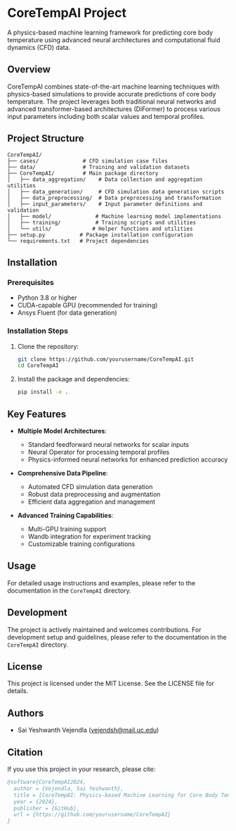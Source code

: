 # CoreTempAI Project

A physics-based machine learning framework for predicting core body temperature using advanced neural architectures and computational fluid dynamics (CFD) data.

## Overview

CoreTempAI combines state-of-the-art machine learning techniques with physics-based simulations to provide accurate predictions of core body temperature. The project leverages both traditional neural networks and advanced transformer-based architectures (DiFormer) to process various input parameters including both scalar values and temporal profiles.

## Project Structure

```
CoreTempAI/
├── cases/              # CFD simulation case files
├── data/               # Training and validation datasets
├── CoreTempAI/         # Main package directory
│   ├── data_aggregation/    # Data collection and aggregation utilities
│   ├── data_generation/     # CFD simulation data generation scripts
│   ├── data_preprocessing/  # Data preprocessing and transformation
│   ├── input_parameters/    # Input parameter definitions and validation
│   ├── model/              # Machine learning model implementations
│   ├── training/           # Training scripts and utilities
│   └── utils/             # Helper functions and utilities
├── setup.py           # Package installation configuration
└── requirements.txt   # Project dependencies
```

## Installation

### Prerequisites

- Python 3.8 or higher
- CUDA-capable GPU (recommended for training)
- Ansys Fluent (for data generation)

### Installation Steps

1. Clone the repository:
   ```bash
   git clone https://github.com/yourusername/CoreTempAI.git
   cd CoreTempAI
   ```

2. Install the package and dependencies:
   ```bash
   pip install -e .
   ```

## Key Features

- **Multiple Model Architectures**:
  - Standard feedforward neural networks for scalar inputs
  - Neural Operator for processing temporal profiles
  - Physics-informed neural networks for enhanced prediction accuracy

- **Comprehensive Data Pipeline**:
  - Automated CFD simulation data generation
  - Robust data preprocessing and augmentation
  - Efficient data aggregation and management

- **Advanced Training Capabilities**:
  - Multi-GPU training support
  - Wandb integration for experiment tracking
  - Customizable training configurations

## Usage

For detailed usage instructions and examples, please refer to the documentation in the `CoreTempAI` directory.


## Development

The project is actively maintained and welcomes contributions. For development setup and guidelines, please refer to the documentation in the `CoreTempAI` directory.

## License

This project is licensed under the MIT License. See the LICENSE file for details.

## Authors

- Sai Yeshwanth Vejendla (vejendsh@mail.uc.edu)

## Citation

If you use this project in your research, please cite:

```bibtex
@software{CoreTempAI2024,
  author = {Vejendla, Sai Yeshwanth},
  title = {CoreTempAI: Physics-based Machine Learning for Core Body Temperature Prediction},
  year = {2024},
  publisher = {GitHub},
  url = {https://github.com/yourusername/CoreTempAI}
}
``` 